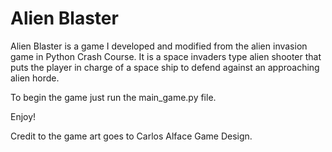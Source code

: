 # Alien Blaster

Alien Blaster is a game I developed and modified from the alien invasion game in Python Crash Course.
It is a space invaders type alien shooter that puts the player in charge of a space ship to defend against an approaching alien horde.

To begin the game just run the main_game.py file.

Enjoy!

Credit to the game art goes to Carlos Alface Game Design.
